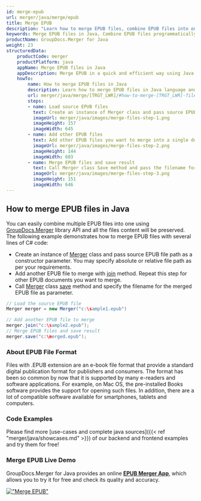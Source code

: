 ```yaml
---
id: merge-epub
url: merger/java/merge/epub
title: Merge EPUB
description: "Learn how to merge EPUB files, combine EPUB files into one file programmatically in Java language using GroupDocs.Merger for Java library."
keywords: Merge EPUB files in Java, Combine EPUB files programmatically
productName: GroupDocs.Merger for Java
weight: 23
structuredData:
    productCode: merger
    productPlatform: java
    appName: Merge EPUB files in Java
    appDescription: Merge EPUB in a quick and efficient way using Java language and GroupDocs.Merger for Java API, without the use of any third-party software like Microsoft or Open Office.
    howTo:
        name: How to merge EPUB files in Java 
        description: Learn how to merge EPUB files in Java language and GroupDocs.Merger for Java API, without the use of any third-party software like Microsoft or Open Office.
        url: merger/java/merge/[TRGT_LWR]/#how-to-merge-[TRGT_LWR]-files-in-c
        steps:
        - name: Load source EPUB files 
          text: Create an instance of Merger class and pass source EPUB file path as a constructor parameter. You may specify absolute or relative file path as per your requirements. 
          imageUrl: merger/java/images/merge-files-step-1.png
          imageHeight: 157
          imageWidth: 645
        - name: Add other EPUB files
          text: Add other EPUB files you want to merge into a single document with Join method of Merger class.
          imageUrl: merger/java/images/merge-files-step-2.png
          imageHeight: 144
          imageWidth: 603
        - name: Merge EPUB files and save result 
          text: Call Merger class Save method and pass the filename for the resultant EPUB file as parameter.
          imageUrl: merger/java/images/merge-files-step-3.png
          imageHeight: 151
          imageWidth: 646
---
```


## How to merge EPUB files in Java

You can easily combine multiple EPUB files into one using [GroupDocs.Merger](https://products.groupdocs.com/merger/java) library API and all the files content will be preserved.
The following example demonstrates how to merge EPUB files with several lines of C# code:

* Create an instance of [Merger](https://apireference.groupdocs.com/merger/java/com.groupdocs.merger/Merger) class and pass source EPUB file path as a constructor parameter. You may specify absolute or relative file path as per your requirements.
* Add another EPUB file to merge with [join](https://apireference.groupdocs.com/merger/java/com.groupdocs.merger/Merger#join(java.io.InputStream)) method. Repeat this step for other EPUB documents you want to merge.
* Call [Merger](https://apireference.groupdocs.com/merger/java/com.groupdocs.merger/Merger) class [save](https://apireference.groupdocs.com/merger/java/com.groupdocs.merger/Merger#save(java.io.OutputStream)) method and specify the filename for the merged EPUB file as parameter.

```java
// Load the source EPUB file
Merger merger = new Merger("c:\sample1.epub")

// Add another EPUB file to merge
merger.join("c:\sample2.epub");
// Merge EPUB files and save result
merger.save("c:\merged.epub");
```

### About EPUB File Format 

Files with .EPUB extension are an e-book file format that provide a standard digital publication format for publishers and consumers. The format has been so common by now that it is supported by many e-readers and software applications. For example, on Mac OS, the pre-installed Books software provides the support for opening such files. In addition, there are a lot of compatible software available for smartphones, tablets and computers.

### Code Examples

Please find more [use-cases and complete java sources]({{< ref "merger/java/showcases.md" >}}) of our backend and frontend examples and try them for free!

### Merge EPUB Live Demo 

GroupDocs.Merger for Java provides an online [**EPUB Merger App**](https://products.groupdocs.app/merger/epub), which allows you to try it for free and check its quality and accuracy.

[!["Merge EPUB"](merger/java/images/merge/merge-epub.png)](https://products.groupdocs.app/merger/epub)
